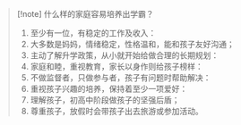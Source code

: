 > [!note] 什么样的家庭容易培养出学霸？ 
> 1. 至少有一位，有稳定的工作及收入： 
> 2. 大多数是妈妈，情绪稳定，性格温和，能和孩子友好沟通； 
> 3. 主动了解升学政策，从小就开始给做合理的长期规划： 
> 4. 家庭和睦，重视教育，家长以身作则给孩子榜样： 
> 5. 不做监督者，只做参与者，孩子有问题时帮助解决： 
> 6. 重视孩子兴趣的培养，保持着至少一项爱好：
> 7. 理解孩子，初高中阶段做孩子的坚强后盾； 
> 8. 尊重孩子，放假时会带孩子出去旅游或参加活动。